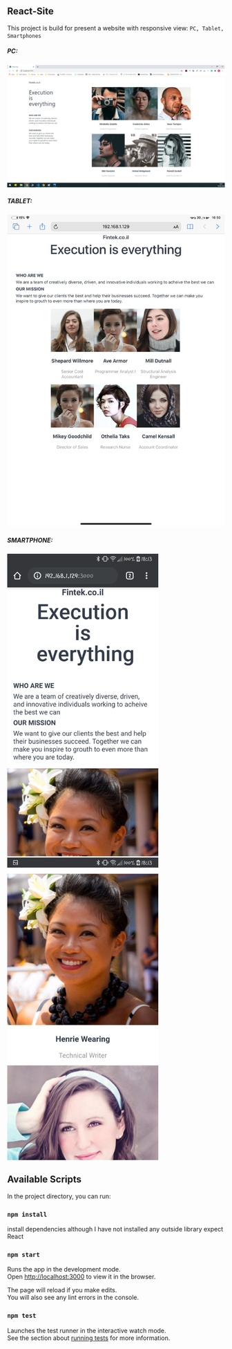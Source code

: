 ## React-Site

This project is build for present a website with responsive view: `PC, Tablet, Smartphones`

##### PC:

![PC-VIEW](./images/PC.png)

##### TABLET:

![TABLEt](./images/TABLET.png)

##### SMARTPHONE:

<img src="./images/SMARTPHONE1.png" width="350" alt="SMARTPHONE">
<img src="./images/SMARTPHONE2.png" width="350" alt="SMARTPHONE">

## Available Scripts

In the project directory, you can run:

### `npm install`

install dependencies although I have not installed any outside library expect React

### `npm start`

Runs the app in the development mode.<br />
Open [http://localhost:3000](http://localhost:3000) to view it in the browser.

The page will reload if you make edits.<br />
You will also see any lint errors in the console.

### `npm test`

Launches the test runner in the interactive watch mode.<br />
See the section about [running tests](https://facebook.github.io/create-react-app/docs/running-tests) for more information.
